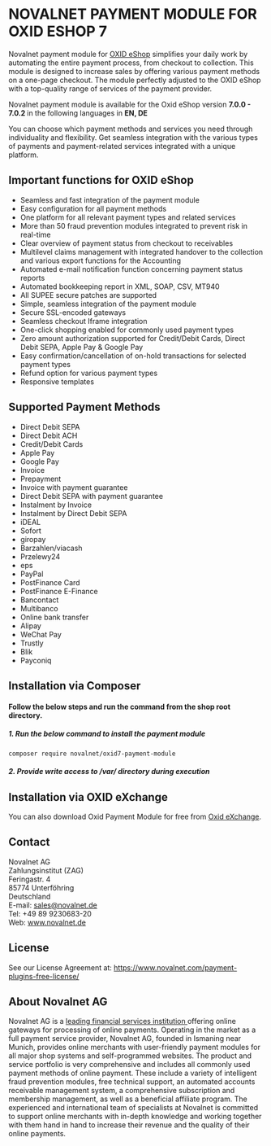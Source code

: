 # NOVALNET PAYMENT MODULE FOR OXID ESHOP 7
Novalnet payment module for <a href="https://www.novalnet.com/modul/oxid-eshop-payment-module">OXID eShop</a> simplifies your daily work by automating the entire payment process, from checkout to collection. This module is designed to increase sales by offering various payment methods on a one-page checkout. The module perfectly adjusted to the OXID eShop with a top-quality range of services of the payment provider.

Novalnet payment module is available for the Oxid eShop version <b> 7.0.0 - 7.0.2 </b> in the following languages in <b>EN, DE</b>

You can choose which payment methods and services you need through individuality and flexibility. Get seamless integration with the various types of payments and payment-related services integrated with a unique platform.

## Important functions for OXID eShop
* Seamless and fast integration of the payment module
* Easy configuration for all payment methods
* One platform for all relevant payment types and related services
* More than 50 fraud prevention modules integrated to prevent risk in real-time
* Clear overview of payment status from checkout to receivables
* Multilevel claims management with integrated handover to the collection and various export functions for the Accounting
* Automated e-mail notification function concerning payment status reports
* Automated bookkeeping report in XML, SOAP, CSV, MT940
* All SUPEE secure patches are supported
* Simple, seamless integration of the payment module
* Secure SSL-encoded gateways
* Seamless checkout Iframe integration
* One-click shopping enabled for commonly used payment types
* Zero amount authorization supported for Credit/Debit Cards, Direct Debit SEPA, Apple Pay & Google Pay
* Easy confirmation/cancellation of on-hold transactions for selected payment types
* Refund option for various payment types
* Responsive templates

## Supported Payment Methods
- Direct Debit SEPA
- Direct Debit ACH
- Credit/Debit Cards 
- Apple Pay
- Google Pay
- Invoice 
- Prepayment
- Invoice with payment guarantee
- Direct Debit SEPA with payment guarantee
- Instalment by Invoice
- Instalment by Direct Debit SEPA
- iDEAL
- Sofort
- giropay
- Barzahlen/viacash
- Przelewy24
- eps
- PayPal
- PostFinance Card
- PostFinance E-Finance
- Bancontact
- Multibanco
- Online bank transfer
- Alipay
- WeChat Pay
- Trustly
- Blik
- Payconiq

## Installation via Composer

#### Follow the below steps and run the command from the shop root directory.
 ##### 1. Run the below command to install the payment module
 ```
 composer require novalnet/oxid7-payment-module
 ```
 ##### 2. Provide write access to /var/ directory during execution

## Installation via OXID eXchange
You can also download Oxid Payment Module for free from <a href="https://solutionhub.oxid-esales.com/novalnet-worldwide-payment-solutions/"> Oxid eXchange</a>. 

## Contact
Novalnet AG<br>
Zahlungsinstitut (ZAG)<br>
Feringastr. 4<br>
85774 Unterföhring<br>
Deutschland<br>
E-mail: sales@novalnet.de<br>
Tel: +49 89 9230683-20<br>
Web: www.novalnet.de

## License
See our License Agreement at:  https://www.novalnet.com/payment-plugins-free-license/

## About Novalnet AG
Novalnet AG is a <a href="https://www.novalnet.de/zahlungsinstitut"> leading financial services institution </a> offering online gateways for processing of online payments. Operating in the market as a full payment service provider, Novalnet AG, founded in Ismaning near Munich, provides online merchants with user-friendly payment modules for all major shop systems and self-programmed websites. The product and service portfolio is very comprehensive and includes all commonly used payment methods of online payment. These include a variety of intelligent fraud prevention modules, free technical support, an automated accounts receivable management system, a comprehensive subscription and membership management, as well as a beneficial affiliate program. The experienced and international team of specialists at Novalnet is committed to support online merchants with in-depth knowledge and working together with them hand in hand to increase their revenue and the quality of their online payments.

